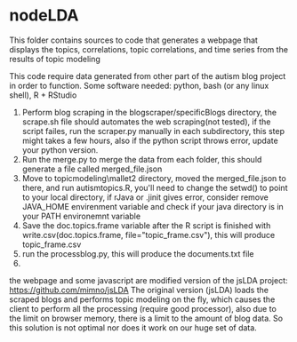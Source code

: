 # nodeLDA

This folder contains sources to code that generates a webpage that displays the topics, correlations, topic correlations, and time series from the results of topic modeling

This code require data generated from other part of the autism blog project in order to function.
Some software needed: python, bash (or any linux shell), R + RStudio
<ol>
<li>Perform blog scraping in the blogscraper/specificBlogs directory, the scrape.sh file should automates the web scraping(not tested), if the script failes, run the scraper.py manually in each subdirectory, this step might takes a few hours, also if the python script throws error, update your python version.</li>
<li>Run the merge.py to merge the data from each folder, this should generate a file called merged_file.json</li>
<li>Move to topicmodeling\mallet2 directory, moved the merged_file.json to there, and run autismtopics.R, you'll need to change the setwd() to point to your local directory, if rJava or .jinit gives error, consider remove JAVA_HOME envirenment variable and check if your java directory is in your PATH environemnt variable</li>
<li>Save the doc.topics.frame variable after the R script is finished with write.csv(doc.topics.frame, file="topic_frame.csv"), this will produce topic_frame.csv</li>
<li>run the processblog.py, this will produce the documents.txt file</li>
<li></li>
</ol>

the webpage and some javascript are modified version of the jsLDA project: https://github.com/mimno/jsLDA
The original version (jsLDA) loads the scraped blogs and performs topic modeling on the fly, which causes the client to perform all the processing (require good processor), also due to the limit on browser memory, there is a limit to the amount of blog data. So this solution is not optimal nor does it work on our huge set of data.